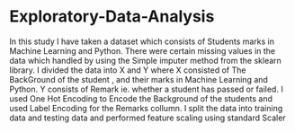 # Exploratory-Data-Analysis
In this study I have taken a dataset which consists of Students marks in Machine Learning and Python. There were certain missing values in the data which handled by using the Simple imputer method from the sklearn library. I divided the data into X and Y where X consisted of The BackGround of the student , and their marks in Machine Learning and Python. Y consists of Remark ie. whether a student has passed or failed. I used One Hot Encoding to Encode the Background of the students and used Label Encoding for the Remarks collumn. I split the data into training data and testing data and performed feature scaling using standard Scaler
